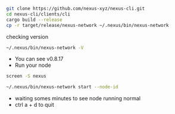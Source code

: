 ```bash
git clone https://github.com/nexus-xyz/nexus-cli.git
cd nexus-cli/clients/cli
cargo build --release
cp -r target/release/nexus-network ~/.nexus/bin/nexus-network
```
checking version
```bash
~/.nexus/bin/nexus-network -V
```
- You can see v0.8.17
- Run your node
```bash
screen -S nexus
```
```bash
~/.nexus/bin/nexus-network start --node-id
```
- waiting somes minutes to see node running normal
- ctrl a + d to quit
